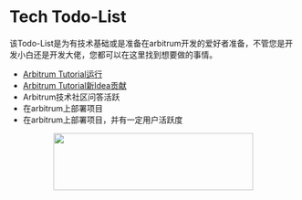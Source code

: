 # Tech Todo-List
该Todo-List是为有技术基础或是准备在arbitrum开发的爱好者准备，不管您是开发小白还是开发大佬，您都可以在这里找到想要做的事情。

- [Arbitrum Tutorial运行](Tech/RunArbTutorial.md)
- [Arbitrum Tutorial新Idea贡献](Tech/AddNewTutorial.md)
- Arbitrum技术社区问答活跃
- 在arbitrum上部署项目
- 在arbitrum上部署项目，并有一定用户活跃度

<p align="center">
  <img width="350" height="100" src= "https://arbitrum.io/wp-content/uploads/2021/01/cropped-Arbitrum_Horizontal-Logo-Full-color-White-background-scaled-1.jpg" />
</p>